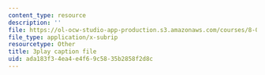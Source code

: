```yaml
---
content_type: resource
description: ''
file: https://ol-ocw-studio-app-production.s3.amazonaws.com/courses/8-04-quantum-physics-i-spring-2016/ada183f34ea4e4f69c5835b2858f2d8c_yqrMAZkQOwI.srt
file_type: application/x-subrip
resourcetype: Other
title: 3play caption file
uid: ada183f3-4ea4-e4f6-9c58-35b2858f2d8c
---
```

